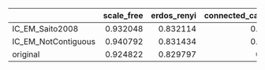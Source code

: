 |                     |   scale_free |   erdos_renyi |   connected_cave_man |   barabasi |
|:--------------------|-------------:|--------------:|---------------------:|-----------:|
| IC_EM_Saito2008     |     0.932048 |      0.832114 |             0.933914 |   0.910368 |
| IC_EM_NotContiguous |     0.940792 |      0.831434 |             0.929024 |   0.891969 |
| original            |     0.924822 |      0.829797 |             0.93239  |   0.910568 |